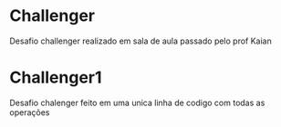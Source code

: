# Challenger
Desafio challenger realizado em sala de aula passado pelo prof Kaian

# Challenger1
Desafio chalenger feito em uma unica linha de codigo com todas as operações 
